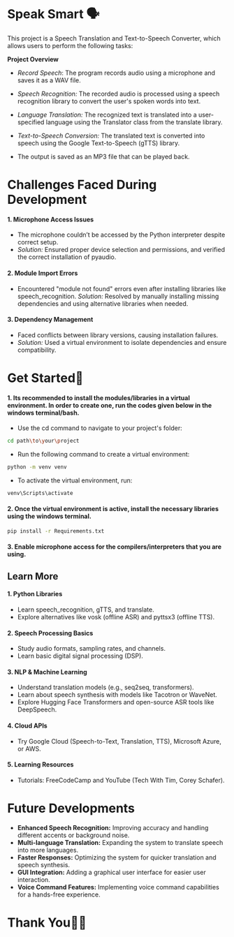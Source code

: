
# Speak Smart 🗣️
This project is a Speech Translation and Text-to-Speech Converter, which allows users to perform the following tasks:

**Project Overview**

- *Record Speech*: The program records audio using a microphone and saves it as a WAV file.

- *Speech Recognition:* The recorded audio is processed using a speech recognition library to convert the user's spoken words into text.

- *Language Translation:* The recognized text is translated into a user-specified language using the Translator class from the translate library.

- *Text-to-Speech Conversion:* The translated text is converted into speech using the Google Text-to-Speech (gTTS) library.

- The output is saved as an MP3 file that can be played back.

# Challenges Faced During Development

#### 1. Microphone Access Issues
- The microphone couldn’t be accessed by the Python interpreter despite correct setup.
- *Solution:* Ensured proper device selection and permissions, and verified the correct installation of pyaudio.
#### 2. Module Import Errors
- Encountered "module not found" errors even after installing libraries like speech_recognition.
*Solution:* Resolved by manually installing missing dependencies and using alternative libraries when needed.
#### 3. Dependency Management
- Faced conflicts between library versions, causing installation failures.
- *Solution:* Used a virtual environment to isolate dependencies and ensure compatibility.


# Get Started💫
#### 1. Its recommended to install the modules/libraries in a virtual environment. In order to create one, run the codes given below in the windows terminal/bash.

- Use the cd command to navigate to your project's folder:
```bash
cd path\to\your\project
```
- Run the following command to create a virtual environment:
```bash
python -m venv venv
```
- To activate the virtual environment, run: 
```bash
venv\Scripts\activate
```

#### 2. Once the virtual environment is active, install the necessary libraries using the windows terminal.
```bash
pip install -r Requirements.txt
```
#### 3. Enable microphone access for the compilers/interpreters that you are using.

## Learn More 
#### 1. Python Libraries
- Learn speech_recognition, gTTS, and translate.
- Explore alternatives like vosk (offline ASR) and pyttsx3 (offline TTS).
#### 2. Speech Processing Basics
- Study audio formats, sampling rates, and channels.
- Learn basic digital signal processing (DSP).
#### 3. NLP & Machine Learning
- Understand translation models (e.g., seq2seq, transformers).
- Learn about speech synthesis with models like Tacotron or WaveNet.
- Explore Hugging Face Transformers and open-source ASR tools like DeepSpeech.
#### 4. Cloud APIs
- Try Google Cloud (Speech-to-Text, Translation, TTS), Microsoft Azure, or AWS.
#### 5. Learning Resources
- Tutorials: FreeCodeCamp and YouTube (Tech With Tim, Corey Schafer).

# Future Developments
- **Enhanced Speech Recognition:** Improving accuracy and handling different accents or background noise.
- **Multi-language Translation:** Expanding the system to translate speech into more languages.
- **Faster Responses:** Optimizing the system for quicker translation and speech synthesis.
- **GUI Integration:** Adding a graphical user interface for easier user interaction.
- **Voice Command Features:** Implementing voice command capabilities for a hands-free experience.

# Thank You🙏🏻
